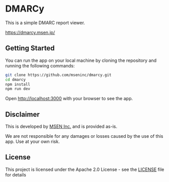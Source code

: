 # DMARCy

This is a simple DMARC report viewer.

https://dmarcy.msen.jp/

## Getting Started

You can run the app on your local machine by cloning the repository and running the following commands:

```bash
git clone https://github.com/mseninc/dmarcy.git
cd dmarcy
npm install
npm run dev
```

Open [http://localhost:3000](http://localhost:3000) with your browser to see the app.

## Disclaimer

This is developed by [MSEN Inc.](https://msen.com) and is provided as-is.

We are not responsible for any damages or losses caused by the use of this app. Use at your own risk.

## License

This project is licensed under the Apache 2.0 License - see the [LICENSE](LICENSE) file for details

